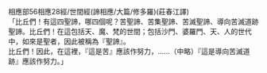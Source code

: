相應部56相應28經/世間經(諦相應/大篇/修多羅)(莊春江譯)  
「比丘們！有這四聖諦，哪四個呢？苦聖諦、苦集聖諦、苦滅聖諦、導向苦滅道跡聖諦。比丘們！在這包括天、魔、梵的世間；包括沙門、婆羅門、天、人的世代中，如來是聖者，因此被稱為『聖諦』。  
比丘們！因此，在這裡，『這是苦』應該作努力，……（中略）『這是導向苦滅道跡』應該作努力。」  
  
  
